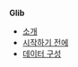 **Glib**

* [소개](/wiki/glib/)
* [시작하기 전에](/wiki/glib/before-you-start/)
* [데이터 구성](/wiki/glib/organizing-data/)